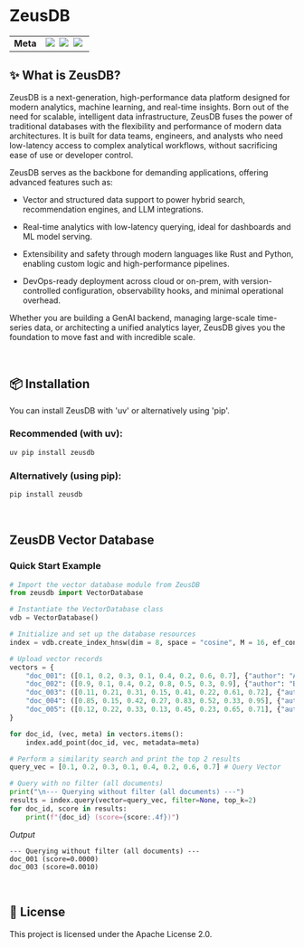 # ZeusDB

<div align="left">
  <table>
    <tr>
      <td><strong>Meta</strong></td>
      <td>
        <a href="https://pypi.org/project/zeusdb/"><img src="https://img.shields.io/pypi/v/zeusdb?label=PyPI&color=blue"></a>&nbsp;
        <a href="https://www.python.org/downloads/"><img src="https://img.shields.io/badge/python-3.10%7C3.11%7C3.12%7C3.13-blue?logo=python&logoColor=ffdd54"></a>&nbsp;
        <a href="https://github.com/zeusdb/zeusdb/blob/main/LICENSE"><img src="https://img.shields.io/badge/License-Apache_2.0-blue.svg"></a>&nbsp;
        <!-- &nbsp;
        <a href="https://github.com/astral-sh/uv"><img src="https://img.shields.io/endpoint?url=https://raw.githubusercontent.com/astral-sh/uv/main/assets/badge/v0.json" alt="uv"></a>&nbsp;
        <a href="https://github.com/astral-sh/ruff"><img src="https://img.shields.io/endpoint?url=https://raw.githubusercontent.com/astral-sh/ruff/main/assets/badge/v2.json" alt="Ruff"></a>&nbsp;
        <a href="https://www.rust-lang.org"><img src="https://img.shields.io/badge/Powered%20by-Rust-black?logo=rust&logoColor=white" alt="Powered by Rust"></a>&nbsp;
        <a href="https://pypi.org/project/zeusdb/"><img src="https://img.shields.io/pypi/dm/zeusdb?label=PyPI%20downloads"></a>&nbsp;
        <a href="https://pepy.tech/project/zeusdb"><img src="https://static.pepy.tech/badge/zeusdb"></a>
        -->
      </td>
    </tr>
  </table>
</div>

<!-- badges: end -->


## ✨ What is ZeusDB?

ZeusDB is a next-generation, high-performance data platform designed for modern analytics, machine learning, and real-time insights. Born out of the need for scalable, intelligent data infrastructure, ZeusDB fuses the power of traditional databases with the flexibility and performance of modern data architectures. It is built for data teams, engineers, and analysts who need low-latency access to complex analytical workflows, without sacrificing ease of use or developer control.

ZeusDB serves as the backbone for demanding applications, offering advanced features such as:

  - Vector and structured data support to power hybrid search, recommendation engines, and LLM integrations.

  - Real-time analytics with low-latency querying, ideal for dashboards and ML model serving.

  - Extensibility and safety through modern languages like Rust and Python, enabling custom logic and high-performance pipelines.

  - DevOps-ready deployment across cloud or on-prem, with version-controlled configuration, observability hooks, and minimal operational overhead.

Whether you are building a GenAI backend, managing large-scale time-series data, or architecting a unified analytics layer, ZeusDB gives you the foundation to move fast and with incredible scale.

<br/>

## 📦 Installation

You can install ZeusDB with 'uv' or alternatively using 'pip'.

### Recommended (with uv):
```bash
uv pip install zeusdb
```

### Alternatively (using pip):
```bash
pip install zeusdb
```

<br/>



## ZeusDB Vector Database

### Quick Start Example 

```python
# Import the vector database module from ZeusDB
from zeusdb import VectorDatabase

# Instantiate the VectorDatabase class
vdb = VectorDatabase()

# Initialize and set up the database resources
index = vdb.create_index_hnsw(dim = 8, space = "cosine", M = 16, ef_construction = 200, expected_size=5)

# Upload vector records
vectors = {
    "doc_001": ([0.1, 0.2, 0.3, 0.1, 0.4, 0.2, 0.6, 0.7], {"author": "Alice"}),
    "doc_002": ([0.9, 0.1, 0.4, 0.2, 0.8, 0.5, 0.3, 0.9], {"author": "Bob"}),
    "doc_003": ([0.11, 0.21, 0.31, 0.15, 0.41, 0.22, 0.61, 0.72], {"author": "Alice"}),
    "doc_004": ([0.85, 0.15, 0.42, 0.27, 0.83, 0.52, 0.33, 0.95], {"author": "Bob"}),
    "doc_005": ([0.12, 0.22, 0.33, 0.13, 0.45, 0.23, 0.65, 0.71], {"author": "Alice"}),
}

for doc_id, (vec, meta) in vectors.items():
    index.add_point(doc_id, vec, metadata=meta)

# Perform a similarity search and print the top 2 results
query_vec = [0.1, 0.2, 0.3, 0.1, 0.4, 0.2, 0.6, 0.7] # Query Vector

# Query with no filter (all documents)
print("\n--- Querying without filter (all documents) ---")
results = index.query(vector=query_vec, filter=None, top_k=2)
for doc_id, score in results:
    print(f"{doc_id} (score={score:.4f})")
```

*Output*
```
--- Querying without filter (all documents) ---
doc_001 (score=0.0000)
doc_003 (score=0.0010)
```

<br/>

## 📄 License

This project is licensed under the Apache License 2.0.
